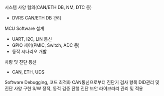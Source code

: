 시스템 사양 협의(CAN/ETH DB, NM, DTC 등)
- DVRS CAN/ETH DB 관리

MCU Software 설계
- UART, I2C, LIN 통신
- GPIO 제어(PMIC, Switch, ADC 등)
- 동작 시나리오 개발

차량 및 진단 통신
- CAN, ETH, UDS

Software Debugging, 코드 최적화
CAN통신으로부터 진단기 검사 항목 DID관리 및 진단 사양 구현
S/W 정적, 동적 검증 진행
진단 보안 라이브러리 관리 및 적용